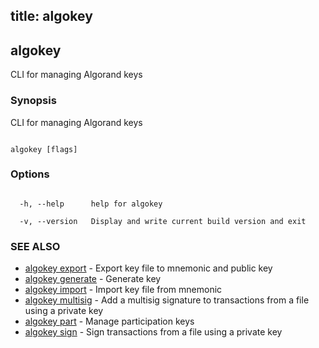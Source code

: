 title: algokey
---
## algokey



CLI for managing Algorand keys



### Synopsis



CLI for managing Algorand keys



```

algokey [flags]

```



### Options



```

  -h, --help      help for algokey

  -v, --version   Display and write current build version and exit

```



### SEE ALSO



* [algokey export](../export/)	 - Export key file to mnemonic and public key
* [algokey generate](../generate/)	 - Generate key
* [algokey import](../import/)	 - Import key file from mnemonic
* [algokey multisig](../multisig/multisig/)	 - Add a multisig signature to transactions from a file using a private key
* [algokey part](../part/part/)	 - Manage participation keys
* [algokey sign](../sign/)	 - Sign transactions from a file using a private key



